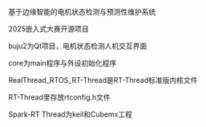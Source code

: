 基于边缘智能的电机状态检测与预测性维护系统  

2025嵌入式大赛开源项目  

buju2为Qt项目，电机状态检测人机交互界面  

core为main程序与外设初始化程序

RealThread_RTOS_RT-Thread是RT-Thread标准版内核文件  

RT-Thread里存放rtconfig.h文件

Spark-RT Thread为keil和Cubemx工程
